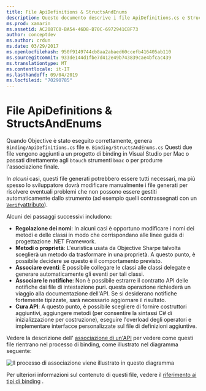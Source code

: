 ```yaml
---
title: File ApiDefinitions & StructsAndEnums
description: Questo documento descrive i file ApiDefinitions.cs e StructsAndEnums.cs generati da Objective Sharpie. Questi file vengono quindi usati per accedere al codice Objective-C da C#.
ms.prod: xamarin
ms.assetid: AC2087C0-BA54-46D8-B70C-6972941C8F73
author: conceptdev
ms.author: crdun
ms.date: 03/29/2017
ms.openlocfilehash: 950f9149744cb8aa2abaed60ccefb416405ab110
ms.sourcegitcommit: 933de144d1fbe7d412e49b743839cae4bfcac439
ms.translationtype: MT
ms.contentlocale: it-IT
ms.lasthandoff: 09/04/2019
ms.locfileid: "70290785"
---
```

# <a name="apidefinitions--structsandenums-files"></a>File ApiDefinitions & StructsAndEnums

Quando Objective è stato eseguito correttamente, genera `Binding/ApiDefinitions.cs` file e. `Binding/StructsAndEnums.cs`
Questi due file vengono aggiunti a un progetto di binding in Visual Studio per Mac o passati direttamente agli `btouch` strumenti `bmac` o per produrre l'associazione finale.

In *alcuni* casi, questi file generati potrebbero essere tutti necessari, ma più spesso lo sviluppatore dovrà modificare manualmente i file generati per risolvere eventuali problemi che non possono essere gestiti automaticamente dallo strumento (ad esempio quelli contrassegnati con un [ `Verify`attributo](~/cross-platform/macios/binding/objective-sharpie/platform/verify.md)).

Alcuni dei passaggi successivi includono:

- **Regolazione dei nomi**: In alcuni casi è opportuno modificare i nomi dei metodi e delle classi in modo che corrispondano alle linee guida di progettazione .NET Framework.
- **Metodi o proprietà**: L'euristica usata da Objective Sharpe talvolta sceglierà un metodo da trasformare in una proprietà. A questo punto, è possibile decidere se questo è il comportamento previsto.
- **Associare eventi**: È possibile collegare le classi alle classi delegate e generare automaticamente gli eventi per tali classi.
- **Associare le notifiche**: Non è possibile estrarre il contratto API delle notifiche dai file di intestazione puri. questa operazione richiederà un viaggio alla documentazione dell'API. Se si desiderano notifiche fortemente tipizzate, sarà necessario aggiornare il risultato.
- **Cura API**: A questo punto, è possibile scegliere di fornire costruttori aggiuntivi, aggiungere metodi (per consentire la sintassi C# di inizializzazione per costruzione), eseguire l'overload degli operatori e implementare interfacce personalizzate sul file di definizioni aggiuntive.

Vedere la descrizione dell' [associazione di un'API](~/cross-platform/macios/binding/objective-c-libraries.md) per vedere come questi file rientrano nel processo di binding, come illustrato nel diagramma seguente:

![](apidefinitions-structsandenums-images/binding-flowchart.png "Il processo di associazione viene illustrato in questo diagramma")

Per ulteriori informazioni sul contenuto di questi file, vedere il [riferimento ai tipi di binding](~/cross-platform/macios/binding/binding-types-reference.md) .

